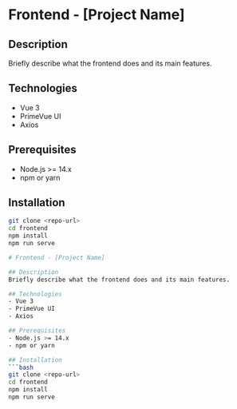 # Frontend - [Project Name]

## Description
Briefly describe what the frontend does and its main features.

## Technologies
- Vue 3
- PrimeVue UI
- Axios

## Prerequisites
- Node.js >= 14.x
- npm or yarn

## Installation
```bash
git clone <repo-url>
cd frontend
npm install
npm run serve

# Frontend - [Project Name]

## Description
Briefly describe what the frontend does and its main features.

## Technologies
- Vue 3
- PrimeVue UI
- Axios

## Prerequisites
- Node.js >= 14.x
- npm or yarn

## Installation
```bash
git clone <repo-url>
cd frontend
npm install
npm run serve
